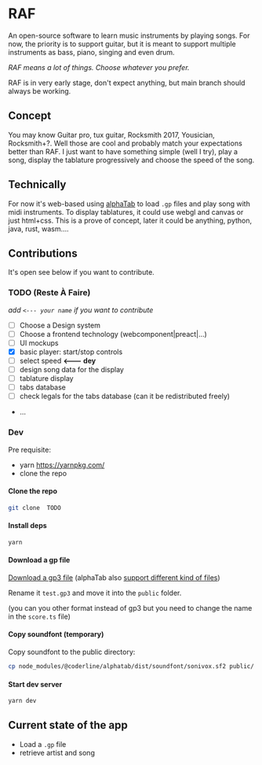# RAF

An open-source software to learn music instruments by playing songs. For now,
the priority is to support guitar, but it is meant to support multiple
instruments as bass, piano, singing and even drum.

_RAF means a lot of things. Choose whatever you prefer._

RAF is in very early stage, don't expect anything, but main branch should always
be working.

## Concept

You may know Guitar pro, tux guitar, Rocksmith 2017, Yousician, Rocksmith+?.
Well those are cool and probably match your expectations better than RAF. I just
want to have something simple (well I try), play a song, display the tablature
progressively and choose the speed of the song.

## Technically

For now it's web-based using [alphaTab](https://www.alphatab.net) to load `.gp`
files and play song with midi instruments. To display tablatures, it could use
webgl and canvas or just html+css. This is a prove of concept, later it could be
anything, python, java, rust, wasm….

## Contributions

It's open see below if you want to contribute.

### TODO (Reste À Faire)

_add `<--- your name` if you want to contribute_

- [ ] Choose a Design system
- [ ] Choose a frontend technology (webcomponent|preact|…)
- [ ] UI mockups
- [x] basic player: start/stop controls
- [ ] select speed **<--- dey**
- [ ] design song data for the display
- [ ] tablature display
- [ ] tabs database
- [ ] check legals for the tabs database (can it be redistributed freely)
- …

### Dev

Pre requisite:

- yarn https://yarnpkg.com/
- clone the repo

#### Clone the repo

```bash
git clone  TODO
```

#### Install deps

```bash
yarn
```

#### Download a gp file

[Download a gp3 file](https://duckduckgo.com/?q=gp3+tabs) (alphaTab also
[support different kind of files](https://www.alphatab.net/docs/introduction#the-file-importers))

Rename it `test.gp3` and move it into the `public` folder.

(you can you other format instead of gp3 but you need to change the name in the
`score.ts` file)

#### Copy soundfont (temporary)

Copy soundfont to the public directory:

```bash
cp node_modules/@coderline/alphatab/dist/soundfont/sonivox.sf2 public/
```

#### Start dev server

```bash
yarn dev
```

## Current state of the app

- Load a `.gp` file
- retrieve artist and song
